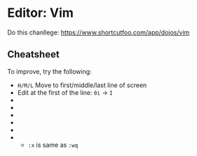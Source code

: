 # Editor: Vim

Do this chanllege: https://www.shortcutfoo.com/app/dojos/vim

## Cheatsheet

To improve, try the following:
- `H/M/L` Move to first/middle/last line of screen
- Edit at the first of the line: `0i` -> `I`
- 
- 
- 
- 
- 
- - `:x` is same as `:wq`
